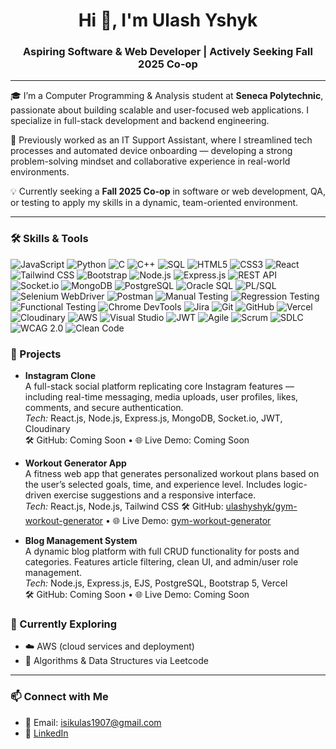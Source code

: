 <h1 align="center">Hi 👋, I'm Ulash Yshyk</h1>
<h3 align="center">Aspiring Software & Web Developer | Actively Seeking Fall 2025 Co-op</h3>

---

🎓 I’m a Computer Programming & Analysis student at **Seneca Polytechnic**, passionate about building scalable and user-focused web applications. I specialize in full-stack development and backend engineering.

💼 Previously worked as an IT Support Assistant, where I streamlined tech processes and automated device onboarding — developing a strong problem-solving mindset and collaborative experience in real-world environments.

💡 Currently seeking a **Fall 2025 Co-op** in software or web development, QA, or testing to apply my skills in a dynamic, team-oriented environment.

---

### 🛠️ Skills & Tools

<p align="left">

  <!-- Programming Languages -->
  <img src="https://img.shields.io/badge/JavaScript-F7DF1E?logo=javascript&logoColor=000&style=flat-square" alt="JavaScript"/>
  <img src="https://img.shields.io/badge/Python-3776AB?logo=python&logoColor=fff&style=flat-square" alt="Python"/>
  <img src="https://img.shields.io/badge/C-00599C?logo=c&logoColor=fff&style=flat-square" alt="C"/>
  <img src="https://img.shields.io/badge/C++-00599C?logo=cplusplus&logoColor=fff&style=flat-square" alt="C++"/>
  <img src="https://img.shields.io/badge/SQL-4479A1?logo=postgresql&logoColor=fff&style=flat-square" alt="SQL"/>

  <!-- Frontend Technologies -->
  <img src="https://img.shields.io/badge/HTML5-E34F26?logo=html5&logoColor=fff&style=flat-square" alt="HTML5"/>
  <img src="https://img.shields.io/badge/CSS3-1572B6?logo=css3&logoColor=fff&style=flat-square" alt="CSS3"/>
  <img src="https://img.shields.io/badge/React-20232A?logo=react&logoColor=61DAFB&style=flat-square" alt="React"/>
  <img src="https://img.shields.io/badge/Tailwind_CSS-38B2AC?logo=tailwind-css&logoColor=white&style=flat-square" alt="Tailwind CSS"/>
  <img src="https://img.shields.io/badge/Bootstrap-563D7C?logo=bootstrap&logoColor=white&style=flat-square" alt="Bootstrap"/>

  <!-- Backend Technologies -->
  <img src="https://img.shields.io/badge/Node.js-339933?logo=node.js&logoColor=white&style=flat-square" alt="Node.js"/>
  <img src="https://img.shields.io/badge/Express.js-000000?logo=express&logoColor=white&style=flat-square" alt="Express.js"/>
  <img src="https://img.shields.io/badge/REST_API-005571?style=flat-square" alt="REST API"/>
  <img src="https://img.shields.io/badge/Socket.io-010101?logo=socket.io&logoColor=white&style=flat-square" alt="Socket.io"/>

  <!-- Databases -->
  <img src="https://img.shields.io/badge/MongoDB-47A248?logo=mongodb&logoColor=white&style=flat-square" alt="MongoDB"/>
  <img src="https://img.shields.io/badge/PostgreSQL-336791?logo=postgresql&logoColor=white&style=flat-square" alt="PostgreSQL"/>
  <img src="https://img.shields.io/badge/Oracle_SQL-F80000?logo=oracle&logoColor=white&style=flat-square" alt="Oracle SQL"/>
  <img src="https://img.shields.io/badge/PL%2FSQL-01529E?style=flat-square&logo=oracle" alt="PL/SQL"/>

  <!-- Testing & QA Tools -->
  <img src="https://img.shields.io/badge/Selenium-43B02A?logo=selenium&logoColor=white&style=flat-square" alt="Selenium WebDriver"/>
  <img src="https://img.shields.io/badge/Postman-FF6C37?logo=postman&logoColor=white&style=flat-square" alt="Postman"/>
  <img src="https://img.shields.io/badge/Manual_Testing-blue?style=flat-square" alt="Manual Testing"/>
  <img src="https://img.shields.io/badge/Regression_Testing-blue?style=flat-square" alt="Regression Testing"/>
  <img src="https://img.shields.io/badge/Functional_Testing-blue?style=flat-square" alt="Functional Testing"/>
  <img src="https://img.shields.io/badge/Chrome_DevTools-4285F4?logo=google-chrome&logoColor=white&style=flat-square" alt="Chrome DevTools"/>
  <img src="https://img.shields.io/badge/Jira-0052CC?logo=jira&logoColor=white&style=flat-square" alt="Jira"/>

  <!-- Dev Tools & Platforms -->
  <img src="https://img.shields.io/badge/Git-F05032?logo=git&logoColor=white&style=flat-square" alt="Git"/>
  <img src="https://img.shields.io/badge/GitHub-181717?logo=github&logoColor=white&style=flat-square" alt="GitHub"/>
  <img src="https://img.shields.io/badge/Vercel-000000?logo=vercel&logoColor=white&style=flat-square" alt="Vercel"/>
  <img src="https://img.shields.io/badge/Cloudinary-3448C5?logo=cloudinary&logoColor=white&style=flat-square" alt="Cloudinary"/>
  <img src="https://img.shields.io/badge/AWS-232F3E?logo=amazon-aws&logoColor=white&style=flat-square" alt="AWS"/>
  <img src="https://img.shields.io/badge/Visual_Studio-5C2D91?logo=visual-studio&logoColor=white&style=flat-square" alt="Visual Studio"/>

  <!-- Practices & Methodologies -->
  <img src="https://img.shields.io/badge/JWT-000000?logo=jsonwebtokens&logoColor=white&style=flat-square" alt="JWT"/>
  <img src="https://img.shields.io/badge/Agile-FE7A16?logo=scrumalliance&logoColor=white&style=flat-square" alt="Agile"/>
  <img src="https://img.shields.io/badge/Scrum-6DB33F?style=flat-square" alt="Scrum"/>
  <img src="https://img.shields.io/badge/SDLC-1F425F?style=flat-square" alt="SDLC"/>
  <img src="https://img.shields.io/badge/WCAG_2.0-964B00?style=flat-square" alt="WCAG 2.0"/>
  <img src="https://img.shields.io/badge/Clean_Code-1f425f?style=flat-square" alt="Clean Code"/>

</p>



### 📌  Projects

- **Instagram Clone**  
  A full-stack social platform replicating core Instagram features — including real-time messaging, media uploads, user profiles, likes, comments, and secure authentication.  
  _Tech:_ React.js, Node.js, Express.js, MongoDB, Socket.io, JWT, Cloudinary  
  🛠️ GitHub: Coming Soon • 🌐 Live Demo: Coming Soon

- **Workout Generator App**  
  A fitness web app that generates personalized workout plans based on the user’s selected goals, time, and experience level. Includes logic-driven exercise suggestions and a responsive interface.  
  _Tech:_ React.js, Node.js, Tailwind CSS 
🛠️ GitHub: [ulashyshyk/gym-workout-generator](https://github.com/ulashyshyk/gym-workout-generator) • 🌐 Live Demo: [gym-workout-generator](https://gym-workout-generator-woad.vercel.app/)

- **Blog Management System**  
  A dynamic blog platform with full CRUD functionality for posts and categories. Features article filtering, clean UI, and admin/user role management.  
  _Tech:_ Node.js, Express.js, EJS, PostgreSQL, Bootstrap 5, Vercel  
  🛠️ GitHub: Coming Soon • 🌐 Live Demo: Coming Soon


### 🌱 Currently Exploring
- ☁️ AWS (cloud services and deployment)
- 🧠 Algorithms & Data Structures via Leetcode

---

### 📫 Connect with Me
- 📧 Email: isikulas1907@gmail.com  
- 🔗 [LinkedIn](https://www.linkedin.com/in/ulashyshyk/)  



